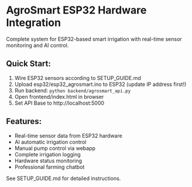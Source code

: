 # AgroSmart ESP32 Hardware Integration

Complete system for ESP32-based smart irrigation with real-time sensor monitoring and AI control.

## Quick Start:
1. Wire ESP32 sensors according to SETUP_GUIDE.md
2. Upload esp32/esp32_agrosmart.ino to ESP32 (update IP address first!)
3. Run backend: `python backend/agrosmart_api.py`
4. Open frontend/index.html in browser
5. Set API Base to http://localhost:5000

## Features:
- Real-time sensor data from ESP32 hardware
- AI automatic irrigation control  
- Manual pump control via webapp
- Complete irrigation logging
- Hardware status monitoring
- Professional farming chatbot

See SETUP_GUIDE.md for detailed instructions.
